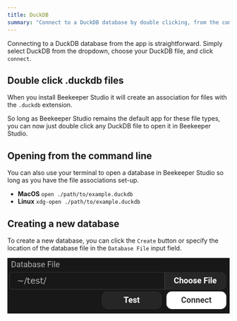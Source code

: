 ```yaml
---
title: DuckDB
summary: "Connect to a DuckDB database by double clicking, from the command line, or from the app."
---
```


Connecting to a DuckDB database from the app is straightforward. Simply select DuckDB from the dropdown, choose your DuckDB file, and click `connect`.

## Double click .duckdb files

When you install Beekeeper Studio it will create an association for files with the `.duckdb` extension.

So long as Beekeeper Studio remains the default app for these file types, you can now just double click any DuckDB file to open it in Beekeeper Studio.

## Opening from the command line

You can also use your terminal to open a database in Beekeeper Studio so long as you have the file associations set-up.

- **MacOS** `open ./path/to/example.duckdb`
- **Linux** `xdg-open ./path/to/example.duckdb`

## Creating a new database

To create a new database, you can click the `Create` button or specify the location of the database file in the `Database File` input field.

![Create a new database](../../assets/images/duckdb-1.gif)
